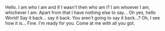 Hello. I am who I am and if I wasn't then who am I? I am whoever I am, whichever I am. Apart from that I have nothing else to say... Oh yes, hello World! Say it back... say it back. You aren't going to say it back...? Oh, I see how it is... Fine. I'm ready for you. Come at me with all you got.
